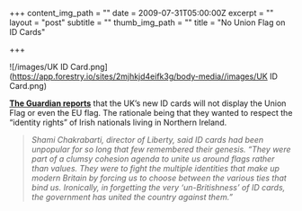 +++
content_img_path = ""
date = 2009-07-31T05:00:00Z
excerpt = ""
layout = "post"
subtitle = ""
thumb_img_path = ""
title = "No Union Flag on ID Cards"

+++


![/images/UK ID Card.png](https://app.forestry.io/sites/2mjhkjd4eifk3g/body-media//images/UK ID Card.png)

[**The Guardian reports**](http://www.guardian.co.uk/politics/2009/jul/30/identity-cards-union-flag-uk) that the UK’s new ID cards will not display the Union Flag or even the EU flag. The rationale being that they wanted to respect the “identity rights” of Irish nationals living in Northern Ireland.

> _Shami Chakrabarti, director of Liberty, said ID cards had been unpopular for so long that few remembered their genesis. “They were part of a clumsy cohesion agenda to unite us around flags rather than values. They were to fight the multiple identities that make up modern Britain by forcing us to choose between the various ties that bind us. Ironically, in forgetting the very ‘un-Britishness’ of ID cards, the government has united the country against them.”_